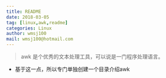 ```yaml
---
title: README
date: 2018-03-05
tag: [linux,awk,readme]
categories: Linux
author: wmsj100
mail: wmsj100@hotmail.com
---
```


> awk 是个优秀的文本处理工具，可以说是一门程序处理语言。

- 基于这一点，所以专门单独创建一个目录介绍awk
